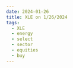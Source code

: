 ```yaml
---
date: 2024-01-26
title: XLE on 1/26/2024
tags: 
  - XLE
  - energy
  - select
  - sector
  - equities
  - buy
---
```

<div class="post">
<snapshot-grid 
    :reports="['2024/01/25/CTA/XLE', '2024/01/26/CTA/XLE', '2024/01/26/MTP/XLE']"
    chart="2024/01/26/Chart/XLE"
/>
<p>

</p>
<p>

</p>
</div>